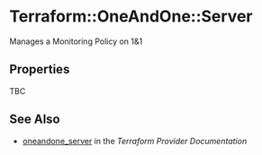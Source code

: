 # Terraform::OneAndOne::Server

Manages a Monitoring Policy on 1&1

## Properties

TBC

## See Also

* [oneandone_server](https://www.terraform.io/docs/providers/oneandone/r/server.html) in the _Terraform Provider Documentation_